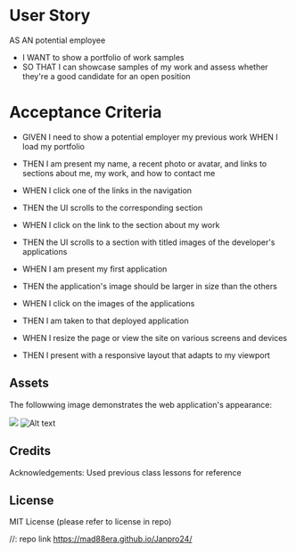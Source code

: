 # User Story
AS AN potential employee
* I WANT to show a portfolio of work samples
* SO THAT I can showcase samples of my work and assess whether they're a good candidate for an open position

# Acceptance Criteria

* GIVEN I need to show a potential employer my  previous work
WHEN I load my portfolio

* THEN I am present my name, a recent photo or avatar, and links to sections about me, my work, and how to contact me

* WHEN I click one of the links in the navigation

* THEN the UI scrolls to the corresponding section

* WHEN I click on the link to the section about my work

* THEN the UI scrolls to a section with titled images of the developer's applications
* WHEN I am present my first application
* THEN the application's image should be larger in size than the others

* WHEN I click on the images of the applications

* THEN I am taken to that deployed application

* WHEN I resize the page or view the site on various screens and devices
* THEN I present with a responsive layout that adapts to my viewport

## Assets

The followwing image demonstrates the web application's appearance:

![
](<Screenshot 2024-01-06 172627.png>)
![Alt text](<Screenshot 2024-01-06 172640.png>)

## Credits

Acknowledgements: Used previous class lessons for reference

## License

MIT License (please refer to license in repo)

//: repo link https://mad88era.github.io/Janpro24/